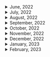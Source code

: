<details>
<summary>June, 2022</summary>

1. [개발자의 영원한 숙제, 변수 이름 잘 짓는 5가지 원칙](https://youtu.be/GlIYGrXWIuk)
1. [Test-Driven Development // Fun TDD Introduction with JavaScript](https://youtu.be/Jv2uxzhPFl4)
1. [토스ㅣSLASH 21 - 테스트 커버리지 100%](https://youtu.be/jdlBu2vFv58)
</details>

<details>
<summary>July, 2022</summary>

1. [Fundamental Concepts of Object Oriented Programming](https://youtu.be/m_MQYyJpIjg)
1. [Make Windows Terminal look amazing!](https://youtu.be/AK2JE2YsKto)
1. [좋은 개발자가 반드시 가지고 있는 5가지 습관](https://youtu.be/oi9MHEiRf0U)
1. [회사에서 인정받는✌ 개발자가 되는 방법 !](https://youtu.be/8Xl_hDPuOBE)
1. [개발자 일정 산출 잘하는 방법 📆](https://youtu.be/7Cb4YYXWwR4)
1. [Solidity Tutorial: Structs](https://youtu.be/UkdU0cuAp9U)
1. [Struct packing: No, you're not going crazy.](https://youtu.be/grk4QUDveFw)

</details>

<details>
<summary>August, 2022</summary>

1. [Fireship - it works on localhost!](https://youtube.com/shorts/SlBOpNLFUC0?feature=share)
1. [Pair programming](https://youtu.be/1Rj_evBuLi4)
1. [Code Coverage: Is 90-95% really necessary?](https://youtu.be/kxciS3rni_A)
1. [Fireship.io - Hugo in 100 Seconds](https://youtu.be/0RKpf3rK57I)
1. [[포구디] REST API 사용하기 쉽게 만드는 법](https://youtu.be/JMH3cfW-8r8)
1. [일한 시간과 임팩트의 크기가 비례하지 않는 이유ㅣ토스 코어 밸류 #shorts](https://youtu.be/6jiSUC4dSr8)
1. [바쁠수록 일단 멈춰야 하는 이유ㅣ토스 코어 밸류 #shorts](https://youtu.be/mjsDKjgdke0)
1. [저는 게을러서 일을 많이 하고 싶지 않아요ㅣ토스 코어 밸류 #shorts](https://youtu.be/wk-GuH5Oubk)
1. [뼈 때리는 피드백, 잘 수용하는 방법ㅣ토스 코어 밸류 #shorts](https://youtu.be/NiXnpJi-1LU)
1. [당신의 피드백이 기분 나쁘게 들리는 이유ㅣ토스 코어 밸류 #shorts](https://youtu.be/tzU4VR7wbdY)
1. [정답을 알려주는 건 피드백이 아니에요ㅣ토스 코어 밸류 #shorts](https://youtu.be/IRiDuQw-dGc)
1. [당근마켓의 고언어 도입기, 그리고 활용법](https://youtu.be/mLIthm96u2Q)
1. [GeekNews - DataDog의 Serverless 상태 보고서](https://news.hada.io/topic?id=7230&utm_source=slack&utm_medium=bot&utm_campaign=T02QZSMATL1)
1. [VC들이 줄을 서는 업계가 있다? 무서운 성장세의 블록체인 보안 분야 <정혜진의 Why Not 실리콘밸리>](https://www.youtube.com/watch?v=Ud7DeB0bE3A&feature=youtu.be)
1. [토스ㅣSimplicity 21 - 우리가 효율적으로 일할 수 있는 이유](https://youtu.be/6OgMe0h9bJ8)
1. [토스ㅣSLASH 22 - 토스에서는 테이블 정보를 어떻게 관리하나요?](https://youtu.be/KUskYwqtPZM)
1. [토스ㅣSLASH 22 - 토스팀 인프라 자동화의 시작](https://youtu.be/eVtoW-S6hV0)
1. [VS Code Extension Spotlight - Auto Rename Tag #shorts](https://youtube.com/shorts/OxQloAUYVUY?feature=share)
1. [세 가지 종류의 문서화 이렇게 하세요!](https://youtu.be/lBxXKJyAJ28)

</details>

<details>
<summary>September, 2022</summary>

1. [Uizard - Design wireframes](https://uizard.io/)
1. [Github public roadmap](https://github.com/orgs/github/projects/4247)
1. [경력자만 뽑으면 신입 개발자는 어디서 경력 쌓죠? I 요기요 Q&A](https://youtu.be/Rx0M3JynDcE)
1. [10년 차 개발자가 말하는 신입 시절 알았으면 좋았을 것들](https://youtu.be/1t6rzoi4vfA)
1. [Slack: Add RSS feeds to Slack](https://slack.com/help/articles/218688467-Add-RSS-feeds-to-Slack)
1. [억대연봉 개발자의 성장과 자기 어필 비결. (Samchon님 인터뷰 #2)](https://youtu.be/hq-lqWMcy_8)
1. [SI식 하드코딩이 서비스를 망치는 과정 (Samchon님 인터뷰 #3)](https://youtu.be/VzsXPR25pYw)
1. [Code Review Best Practices For Software Engineers](https://youtu.be/1Ge__2Yx_XQ)
1. [삼색 코드리뷰](https://youtu.be/XWBZXEIQCSU)
1. [How to make a GOOD Code Review?](https://youtu.be/sqao8blzkMY)
1. [이력서 40번 넣고 35번 탈락한 개발자의 사연](https://youtu.be/i1HPaGDnocM)
1. [How did C++ Get Its Name? (and C#) #shorts](https://youtube.com/shorts/_qHPisY8DQo?feature=share)
1. [개발자 성장의 몫은 회사vs개인?? - 2화](https://youtu.be/LSNYkoC-fnU)
1. [Zeplin + Figma: Better Together](https://youtu.be/g2928zjfSxg)
1. [Uizard - Hand drawn wireframe to HTML & CSS](https://youtu.be/ccDrwdz4tGg)
1. [카이스트 공익 반병현이 업무를 자동화 하는 법](https://youtu.be/85aSYYCnmHw)
1. [warp - your new terminal](https://www.warp.dev/)

</details>

<details>
<summary>October, 2022</summary>

1. [[생산성 높이기] IT 스타트업 개발자가 추천하는 업무용 툴](https://youtu.be/f58UzH26HXI)
1. [10 Tips For Using Slack Like A Pro](https://youtu.be/AZdYHl1olV4)
1. [토스ㅣSLASH 21 - 토스팀을 위한 슬랙봇 설계](https://youtu.be/EChKnpxgX-4)
1. [효율적인 테스트 코드 작성법](https://youtu.be/gs1qM1TF5zA)
1. [STOP USING the WRONG TERMINALS!!!](https://youtube.com/shorts/9QC2SDkWyvI?feature=share)
1. [WARNING!!: Don't Copy Paste Like This!!](https://youtube.com/shorts/LauIa1bz2KA?feature=share)
1. [How to Open Source Like a Pro](https://youtu.be/MT6M_sqAuZo)
1. [Slack Tutorial - Lesson 22 - Simple Poll](https://youtu.be/iJx5hBSU3DA)
1. [요즘 스타트업 채용 분위기](https://youtu.be/2JmAJPB80fI)
1. [[우아한테크코스 교육설명회] Q5. 주니어 개발자에게 코드리뷰를 할 때 어떤 기준으로 피드백을 줘야할지 모르겠습니다.](https://youtu.be/AnjHo7cx2LQ)
1. [Folders & files in VS Code made super fast like this!](https://youtube.com/shorts/VWJ_lXAo1-I?feature=share)
1. [Python Integer Trick?? #python #coding #programming](https://youtube.com/shorts/FsbByDKPMoc?feature=share)
1. [Python WEB SCRAPING in 30 Seconds! 🔥👨‍💻 #shorts](https://youtube.com/shorts/AaWaE2CEUF0?feature=share)
1. [공통시스템개발팀 코드 리뷰 문화 개선 이야기](https://techblog.woowahan.com/7152/)
1. [Debug using Logpoints](https://youtube.com/shorts/B4C0m7VqF0U?feature=share)
1. [프로그래머가 알아야 할 97가지](https://choiwy.tistory.com/477)
1. [How to Build a Slack App](https://youtu.be/25ArxpK48tU)
1. [VS Code Path Trick w/ JavaScript #Shorts](https://youtube.com/shorts/WpgZKBtW_t8?feature=share)
1. [Binary Search Algorithm in 100 Seconds](https://youtu.be/MFhxShGxHWc)
1. [Storybook in 100 Seconds](https://youtu.be/gdlTFPebzAU)
1. [[우아한PM의밤] 개발자가 생각하는 좋은 PM 나쁜 PM](https://youtu.be/WVvFRh1vGv8)
1. [[단독] "3천건 결함" 무시하고 개통…공무원들 "반 포기" / JTBC 뉴스룸](https://youtu.be/kwda5r6sFZg)
1. [코드리뷰 문화를 도입하기 위한 3년차 개발자의 고민](https://youtu.be/xZIQCBVk_P0)
1. [10X 개발자와 주니어 개발자의 3가지 차이점 (번역)](https://velog.io/@eddy_song/10X-engineer)
1. [맥 처음 샀나요? 어떻게 쓰는거냐구요? 초기 세팅/꿀팁/사용법 ⭐️대공개⭐️](https://youtu.be/eHU-nXlcW1U)
1. [The difference between Parameters and Arguments in programming](https://youtube.com/shorts/w2BBfkZQ47I?feature=share)
1. [프리랜서는 얼마 받아야 하나요? | 개발자 | 디자이너 | 프리랜서 | 외주 | 수입 | 월급 | 알바 | 대학생](https://youtu.be/Ir8_e6RfIac)
1. [Rename Git Branches in VS Code like this!](https://youtube.com/shorts/FnsfBgh1WVU?feature=share)
1. [주니어 개발자가 고려해야 하는 좋은 회사의 조건은?](https://youtu.be/K81kSV6nxe0)
1. [Avoid typ0z in code with VS Code Spell Checker Extension.](https://youtube.com/shorts/s8VzAM7_TAk?feature=share)
1. [This New VSCode Feature Is Amazing For Large Files](https://youtube.com/shorts/Wwn1L4kPPlM?feature=share)

</details>

<details>
<summary>November, 2022</summary>

1. [지원자도 회사를 평가합니다. 이렇게요.](https://brunch.co.kr/@goodgdg/142)
1. [Hiring a Software Engineer](https://youtube.com/shorts/AR-5yku58uE?feature=share)
1. [VSCode Change Default Terminal](https://stackoverflow.com/questions/44435697/vscode-change-default-terminal)
1. [7년차 개발자의 번아웃 - 과연 내가 번아웃이 올 자격이 있을까?](https://blog.cowkite.com/blog/2112302012/)
1. [개발자의 삶 - 번아웃을 막는 방법](https://okky.kr/articles/483477)
1. [개발자의 번아웃 종류와 대처법](https://brunch.co.kr/@eunjin3786/230)
1. [어느 날 고민 많은 주니어 개발자가 찾아왔다 - 성장과 취업, 이직 이야기 | 인프콘 2022](https://youtu.be/QHlyr8soUDM)
1. [이직은 언제 할까?](https://youtu.be/M3hUe4TO2Og)
1. [h009 yaml이 좋나요 Toml이 좋나요](https://tkim.info/ko/hugo/h009-yaml%EC%9D%B4-%EC%A2%8B%EB%82%98%EC%9A%94-toml%EC%9D%B4-%EC%A2%8B%EB%82%98%EC%9A%94/)
1. [Actions marketplace: GitHub Automatic Releases](https://github.com/marketplace/actions/automatic-releases)
1. [Shared Go Packages in a Monorepo](https://passage.id/post/shared-go-packages-in-a-monorepo)
1. [Start using emoji syntax in Markdown files! :smile:](https://youtube.com/shorts/017XXz2hcoY?feature=share)
1. [스타트업에서 성장한다는 주니어의 착각](https://brunch.co.kr/@goodgdg/43)
1. [대기업 문화 vs 외국계 기업 문화](https://www.superookie.com/contents/6051cfd58b129f6f110b9d3a)
1. [What is GitHub?](https://youtu.be/pBy1zgt0XPc)
1. [VS Code Extension Spotlight - Part 9 #shorts](https://youtube.com/shorts/1lgdgUOHj2w?feature=share)
1. [VS code todo tree](https://youtube.com/shorts/_vNt04DimtU?feature=share)
1. [VS code sticky scroll](https://youtube.com/shorts/iM4Vhrk4irY?feature=share)
1. [블록체인 프로젝트는 왜 실패하는가 (1): 커뮤니티](https://brunch.co.kr/@noder/44)
1. [ASCII text art generator](http://patorjk.com/software/taag/#p=display&f=Graffiti&t=Type%20Something%20)
1. [Navigate your code more quickly with the outline view in VS code!](https://youtube.com/shorts/_5EviVsd0Xo?feature=share)
1. [VS code extension: This VS Code Extension Is 🔥🔥](https://youtube.com/shorts/zDiJpqVbszk?feature=share)
1. [이런 얘기를 하면 화내는 사람도 있죠 [한기용] 3부 최종화](https://youtu.be/3U0cbzmwSYc)
1. [이 이력서, 누구 거에요? | 인프콘 2022](https://youtu.be/xbBPNT04GiE)
1. [첫 회사가 중요한 이유 && 그거 보다 더 중요한 것.](https://youtu.be/Fd646jXu3lc)
1. [VS code: Terminal editors](https://youtube.com/shorts/36g1FLPcg6s?feature=share)
1. [vscode - auto import 확장기능](https://youtube.com/shorts/nfO1i-HoCPw?feature=share)
1. [서로의 시간이 다른 게 이상한가요? (상대성이론 하이라이트)](https://youtube.com/shorts/VlCosmEOB6I?feature=share)
1. [vscode - 코드만 줌인 줌아웃](https://youtube.com/shorts/qUU4BKrMIc4?feature=share)

</details>

<details>
<summary>December, 2022</summary>

1. [How to FINISH a programming project👩‍💻#programming #technology #software #tech #code #productivity](https://youtube.com/shorts/1xJiyEtcbTw?feature=share)
1. [vscode - import cost 확장기능](https://youtube.com/shorts/v1nNaJ_A4g4?feature=share)
1. [What You Should and Shouldn't Be Using Push Notifications For](https://onesignal.com/blog/what-you-should-be-using-push-notifications-for/#:~:text=Use%20push%20notifications%20to%20message,and%20other%20time%2Dsensitive%20topics.)
1. [I BUILT a VIDEO NEW bot 👩‍💻🤖 #programming #technology #software #tech #code #developer #coding](https://youtube.com/shorts/yvGHunvX8ls?feature=share)
1. [Make animations in notepad #programming #shorts](https://youtube.com/shorts/I_gFzWgC1Ss?feature=share)
1. [VS code: Secondary Sidebar #1 Tip](https://youtube.com/shorts/gZRQNoD5798?feature=share)
1. [embedding web browser in desktop](http://kktechkaizen.blogspot.com/2010/02/embedding-webbrowser-in-desktop.html)
1. [Styled Components: props for hover](https://stackoverflow.com/questions/47635991/styled-components-props-for-hover)
1. [Ethers InfuraProvider erroring: API provider does not support signing (operation="getSigner"](https://stackoverflow.com/questions/68705298/ethers-infuraprovider-erroring-api-provider-does-not-support-signing-operation)
1. [Linkedin: 커리어 이동시 문화의 힘을 무시하지 마라](https://www.linkedin.com/posts/soojung-shin-30398b75_%EC%BB%A4%EB%A6%AC%EC%96%B4-%EC%9D%B4%EB%8F%99%EC%8B%9C-%EB%AC%B8%ED%99%94%EC%9D%98-%ED%9E%98%EC%9D%84-%EB%AC%B4%EC%8B%9C%ED%95%98%EC%A7%80-%EB%A7%88%EB%9D%BC-1-%EC%96%BC%EB%A7%88%EC%A0%84-%EB%8C%80%EA%B8%B0%EC%97%85-ab%EC%82%AC-activity-7009768078888636416-YT-O?utm_source=share&utm_medium=member_desktop)
1. [배민다움 - 휴가에는 사유가 없습니다](https://story.baemin.com/5104/)

</details>

<details>
<summary>January, 2023</summary>

1. [VS code: The easiest way to change a variable's case](https://youtube.com/shorts/HMItTCzVXi0?feature=share)
1. [STOP manually Selecting Lines in VS Code #shorts #webdevelopment #vscode](https://youtube.com/shorts/f1iVqlryEqA?feature=share)
1. [VS Code Extension Spotlight #6 - CodeSnap #shorts](https://youtube.com/shorts/HwofCPp_CHs?feature=share)
1. [개인 시간 중요한 2030, 코로나 이후 "정치 제외한 진짜 일잘러 드러나".."대면 업무 줄어들어 만족"](https://www.dailypop.kr/news/articleView.html?idxno=55363)
1. [클리앙 - 스타트업에 취업하는 팁](https://m.clien.net/service/board/lecture/17232747)
1. [ZUZU: 스타트업 투자 라운드 핵심 총정리](https://zuzu.network/resource/guide/investment-round/)

</details>

<details>
<summary>February, 2023</summary>

1. [신입·저연차 청년 취업·채용 돕는다…원티드랩·루트임팩트 맞손](https://news.mt.co.kr/mtview.php?no=2023020314401941976)
1. [스타트업 회사가 망할때 😭 퇴사각 잡기](https://youtu.be/_ZoVOIsjhJs)
1. [IT 서비스 개발에 실패하는 대표적인 케이스 3가지](https://youtu.be/o4aYUuQfnNI)
1. [개발자 입사 전 스타트업 파악하기](https://youtu.be/_vRP6qeUpo8)
1. [mz세대가 퇴사하는 이유](https://brunch.co.kr/@d0250fc42e924d3/8)
1. [퇴사한 이형 - 퇴사할 때 절대 하면 안 되는 실수](https://youtu.be/dTnz2aHvZwg)
1. [퇴사한 이형 - 설마 벌써 퇴근하게?](https://youtube.com/shorts/SExJGy2-7KA?feature=share)
1. [퇴사한 이형 - 퇴사할 때 하면 안 되는 말](https://youtu.be/lXg0HVu-3OA)
1. [퇴사한 이형 - 이거 모르면 퇴사할 때 개고생 합니다](https://youtu.be/z8NcRVRlCjY)
1. [망하는 스타트업을 고르는 방법](https://ppss.kr/archives/127005)
1. [인사총괄책임자가 알려주는, "신입도 연봉협상 가능 한가요?" (이거 꼭 보자! 인사팀의 속마음 알려줄께)](https://youtu.be/eLG8IgYBPqM)
1. [사업주 미납 탓에 지난해 80만명 국민연금 보험료 체납](https://m.khan.co.kr/national/health-welfare/article/202209281106001#c2b)
1. [사람 귀한 게임업계… 연봉 올리고 일한만큼 돈 더 준다 [게임업계 유연 근무제 확산]](https://www.fnnews.com/news/202205161816151627)
1. [게임 개발자 “정부 주 69시간 노동 허용, 모든 산업이 ‘판교의 등대’ 될 것”](https://m.khan.co.kr/national/labor/article/202212152059005#c2b)
1. [두 군데의 스타트업에서 개발자로 일하면서 느낀 점](https://devowen.com/220)
1. [[단독] “이제 출근하지 마세요”...권고사직 칼바람 부는 기업은](https://www.mk.co.kr/news/it/10626005)
1. [초기 스타트업은 어떤 개발자를 채용해야 하나](https://insomenia.com/articles/2)
1. [혼자 개발해서 부자되는, 1인 개발의 세계](https://youtu.be/Kp1j2zVNhYA)
1. [1인 개발, 나에게 맞는 개발 아이템 찾기](https://youtu.be/qopqnMw26Vw)
1. [내가 만들었다 실패한 앱, Fanbase](https://youtu.be/w9xJMN__RaA)
1. [1인 개발로 경제적 자유 달성하고 건물주 생활하는 개발자 인터뷰](https://youtu.be/L6TNhTNHRIA)
1. [개발자가 사업하면 망하는 이유 3가지](https://youtu.be/IzAiifxcsQU)
1. [[직장인 완생]"해고 같은 권고사직?…무엇이 어떻게 다른가요"](https://mobile.newsis.com/view.html?ar_id=NISX20220408_0001825716#_enliple)
1. [권고사직시키면 회사에 불이익이 생길까?](https://www.heumtax.com/blog/%EA%B6%8C%EA%B3%A0%EC%82%AC%EC%A7%81%EC%8B%9C%ED%82%A4%EB%A9%B4_%ED%9A%8C%EC%82%AC%EC%97%90_%EB%B6%88%EC%9D%B4%EC%9D%B5%EC%9D%B4_%EC%83%9D%EA%B8%B8%EA%B9%8C)

</details>
